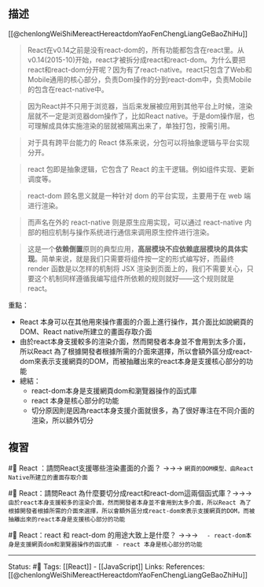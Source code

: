 ## 描述
[[@chenlongWeiShiMereactHereactdomYaoFenChengLiangGeBaoZhiHu]]
> React在v0.14之前是没有react-dom的，所有功能都包含在react里。从v0.14(2015-10)开始，react才被拆分成react和react-dom。为什么要把react和react-dom分开呢？因为有了react-native。react只包含了Web和Mobile通用的核心部分，负责Dom操作的分到react-dom中，负责Mobile的包含在react-native中。


> 因为React并不只用于浏览器，当后来发展被应用到其他平台上时候，渲染层就不一定是浏览器dom操作了，比如React native。于是dom操作层，也可理解成具体实施渲染的层就被隔离出来了，单独打包，按需引用。


> 对于具有跨平台能力的 React 体系来说，分包可以将抽象逻辑与平台实现分开。

> react 包即是抽象逻辑，它包含了 React 的主干逻辑。例如组件实现、更新调度等。

> react-dom 顾名思义就是一种针对 dom 的平台实现，主要用于在 web 端进行渲染。

> 而声名在外的 react-native 则是原生应用实现，可以通过 react-native 内部的相应机制与操作系统进行通信来调用原生控件进行渲染。

> 这是一个**依赖倒置**原则的典型应用，**高层模块不应依赖底层模块的具体实现**。简单来说，就是我们只需要将组件按一定的形式编写好，而最终 render 函数是以怎样的机制将 JSX 渲染到页面上的，我们不需要关心，只要这个机制同样遵循我编写组件所依赖的规则就好——这个规则就是 react。


重點：
- React 本身可以在其他用來操作畫面的介面上進行操作，其介面比如說網頁的DOM、React native所建立的畫面存取介面
- 由於react本身支援較多的渲染介面，然而開發者本身並不會用到太多介面，所以React 為了根據開發者根據所需的介面來選擇，所以會額外區分成react-dom來表示支援網頁的DOM，而被抽離出來的react本身是支援核心部分的功能
- 總結：
	- react-dom本身是支援網頁dom和瀏覽器操作的函式庫
	- react 本身是核心部分的功能
	- 切分原因則是因為react本身支援介面就很多，為了很好專注在不同介面的渲染，所以額外切分


## 複習
#🧠 React ：請問React支援哪些渲染畫面的介面？ ->->-> `網頁的DOM模型、由React Native所建立的畫面存取介面`
<!--SR:!2022-11-27,70,250-->

#🧠 React：請問React 為什麼要切分成react和react-dom這兩個函式庫？->->-> `由於react本身支援較多的渲染介面，然而開發者本身並不會用到太多介面，所以React 為了根據開發者根據所需的介面來選擇，所以會額外區分成react-dom來表示支援網頁的DOM，而被抽離出來的react本身是支援核心部分的功能`
<!--SR:!2022-11-09,57,250-->


#🧠 React：react 和 react-dom 的用途大致上是什麼？ ->->-> `	- react-dom本身是支援網頁dom和瀏覽器操作的函式庫 - react 本身是核心部分的功能`
<!--SR:!2022-11-30,72,250-->

---
Status: #🌱 
Tags:
[[React]] - [[JavaScript]]
Links:
References:
[[@chenlongWeiShiMereactHereactdomYaoFenChengLiangGeBaoZhiHu]]